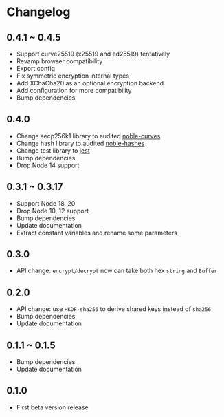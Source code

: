 
# Changelog

## 0.4.1 ~ 0.4.5

- Support curve25519 (x25519 and ed25519) tentatively
- Revamp browser compatibility
- Export config
- Fix symmetric encryption internal types
- Add XChaCha20 as an optional encryption backend
- Add configuration for more compatibility
- Bump dependencies

## 0.4.0

- Change secp256k1 library to audited [noble-curves](https://github.com/paulmillr/noble-curves)
- Change hash library to audited [noble-hashes](https://github.com/paulmillr/noble-hashes)
- Change test library to [jest](https://jestjs.io/)
- Bump dependencies
- Drop Node 14 support

## 0.3.1 ~ 0.3.17

- Support Node 18, 20
- Drop Node 10, 12 support
- Bump dependencies
- Update documentation
- Extract constant variables and rename some parameters

## 0.3.0

- API change: `encrypt/decrypt` now can take both hex `string` and `Buffer`

## 0.2.0

- API change: use `HKDF-sha256` to derive shared keys instead of `sha256`
- Bump dependencies
- Update documentation

## 0.1.1 ~ 0.1.5

- Bump dependencies
- Update documentation

## 0.1.0

- First beta version release
